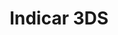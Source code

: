 ---
title: Indicar 3DS
excerpt: Indica que se envío el formulario de autenticación 3DS
api:
  file: hotelpay.json
  operationId: set3DSCardMethod
deprecated: false
hidden: false
metadata:
  title: ''
  description: ''
  robots: index
next:
  description: ''
---